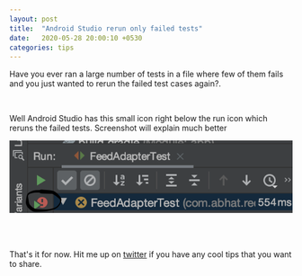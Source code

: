 ```yaml
---
layout: post
title:  "Android Studio rerun only failed tests"
date:   2020-05-28 20:00:10 +0530
categories: tips
---
```


Have you ever ran a large number of tests in a file where few of them fails and you just wanted to rerun the failed test cases again?.

<br>

Well Android Studio has this small icon right below the run icon which reruns the failed tests. Screenshot will explain much better

![image](https://github.com/AnirudhBhat/anirudhbhat.github.com/blob/master/assets/rerun_tests.png?raw=true)

<br>
<br>

That's it for now. Hit me up on [twitter](https://twitter.com/abhat38) if you have any cool tips that you want to share.


